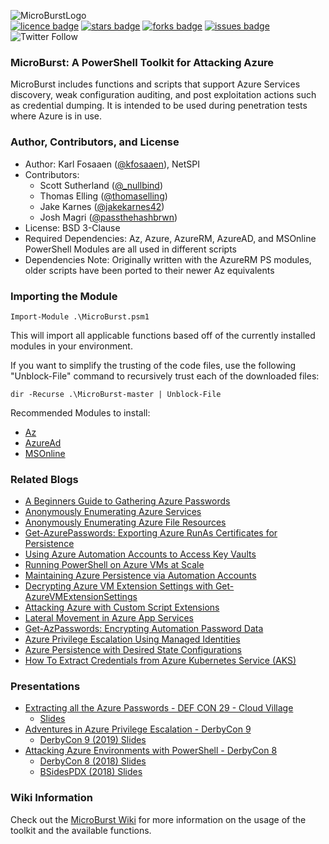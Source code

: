 ![MicroBurstLogo](https://notpayloads.blob.core.windows.net/images/Microburst_Github.png) 
<br> 
[![licence badge]][licence] 
[![stars badge]][stars] 
[![forks badge]][forks] 
[![issues badge]][issues]
![Twitter Follow](https://img.shields.io/twitter/follow/kfosaaen.svg?style=social)


[licence badge]:https://img.shields.io/badge/license-New%20BSD-blue.svg
[stars badge]:https://img.shields.io/github/stars/NetSPI/MicroBurst.svg
[forks badge]:https://img.shields.io/github/forks/NetSPI/MicroBurst.svg
[issues badge]:https://img.shields.io/github/issues/NetSPI/MicroBurst.svg


[licence]:https://github.com/NetSPI/MicroBurst/blob/master/LICENSE.txt
[stars]:https://github.com/NetSPI/MicroBurst/stargazers
[forks]:https://github.com/NetSPI/MicroBurst/network
[issues]:https://github.com/NetSPI/MicroBurst/issues


### MicroBurst: A PowerShell Toolkit for Attacking Azure

MicroBurst includes functions and scripts that support Azure Services discovery, weak configuration auditing, and post exploitation actions such as credential dumping. It is intended to be used during penetration tests where Azure is in use.

### Author, Contributors, and License
* Author: Karl Fosaaen ([@kfosaaen](https://twitter.com/kfosaaen)), NetSPI
* Contributors: 
	* Scott Sutherland ([@_nullbind](https://twitter.com/_nullbind))
	* Thomas Elling ([@thomaselling](https://twitter.com/thomas_elling))
	* Jake Karnes ([@jakekarnes42](https://twitter.com/jakekarnes42))
	* Josh Magri ([@passthehashbrwn](https://twitter.com/passthehashbrwn))
* License: BSD 3-Clause
* Required Dependencies: Az, Azure, AzureRM, AzureAD, and MSOnline PowerShell Modules are all used in different scripts
* Dependencies Note: Originally written with the AzureRM PS modules, older scripts have been ported to their newer Az equivalents

### Importing the Module
	Import-Module .\MicroBurst.psm1
This will import all applicable functions based off of the currently installed modules in your environment.

If you want to simplify the trusting of the code files, use the following "Unblock-File" command to recursively trust each of the downloaded files:

	dir -Recurse .\MicroBurst-master | Unblock-File

Recommended Modules to install:
* <a href="https://docs.microsoft.com/en-us/powershell/azure/new-azureps-module-az?view=azps-3.6.1">Az</a>
* <a href="https://docs.microsoft.com/en-us/powershell/module/azuread/?view=azureadps-2.0">AzureAd</a>
* <a href="https://docs.microsoft.com/en-us/powershell/module/msonline/?view=azureadps-1.0">MSOnline</a>

### Related Blogs
* <a href="https://blog.netspi.com/a-beginners-guide-to-gathering-azure-passwords/">A Beginners Guide to Gathering Azure Passwords</a>
* <a href="https://blog.netspi.com/enumerating-azure-services/">Anonymously Enumerating Azure Services</a>
* <a href="https://blog.netspi.com/anonymously-enumerating-azure-file-resources/">Anonymously Enumerating Azure File Resources</a>
* <a href="https://blog.netspi.com/exporting-azure-runas-certificates/">Get-AzurePasswords: Exporting Azure RunAs Certificates for Persistence</a>
* <a href="https://blog.netspi.com/azure-automation-accounts-key-stores">Using Azure Automation Accounts to Access Key Vaults</a>
* <a href="https://blog.netspi.com/running-powershell-scripts-on-azure-vms">Running PowerShell on Azure VMs at Scale</a>
* <a href="https://blog.netspi.com/maintaining-azure-persistence-via-automation-accounts/">Maintaining Azure Persistence via Automation Accounts</a>
* <a href="https://blog.netspi.com/decrypting-azure-vm-extension-settings-with-get-azurevmextensionsettings/">Decrypting Azure VM Extension Settings with Get-AzureVMExtensionSettings</a>
* <a href="https://blog.netspi.com/attacking-azure-with-custom-script-extensions/">Attacking Azure with Custom Script Extensions</a>
* <a href="https://blog.netspi.com/lateral-movement-azure-app-services/">Lateral Movement in Azure App Services</a>
* <a href="https://blog.netspi.com/encrypting-password-data-in-get-azpasswords/">Get-AzPasswords: Encrypting Automation Password Data</a>
* <a href="https://blog.netspi.com/azure-privilege-escalation-using-managed-identities/">Azure Privilege Escalation Using Managed Identities</a>
* <a href="https://www.netspi.com/blog/technical/cloud-penetration-testing/azure-persistence-with-desired-state-configurations/">Azure Persistence with Desired State Configurations</a>
* <a href="https://www.netspi.com/blog/technical/cloud-penetration-testing/extract-credentials-from-azure-kubernetes-service/">How To Extract Credentials from Azure Kubernetes Service (AKS)</a>

### Presentations
* <a href="https://youtu.be/CUTwkuiRgqg">Extracting all the Azure Passwords - DEF CON 29 - Cloud Village</a>
  - <a href="https://notpayloads.blob.core.windows.net/slides/ExtractingalltheAzurePasswords.pdf">Slides</a>
* <a href="https://www.youtube.com/watch?v=EYtw-XPml0w">Adventures in Azure Privilege Escalation - DerbyCon 9</a>
  - <a href="https://notpayloads.blob.core.windows.net/slides/Azure-PrivEsc-DerbyCon9.pdf">DerbyCon 9 (2019) Slides</a>
* <a href="https://www.youtube.com/watch?v=IdORwgxDpkw">Attacking Azure Environments with PowerShell - DerbyCon 8</a>
  - <a href="https://www.slideshare.net/kfosaaen/derbycon-8-attacking-azure-environments-with-powershell">DerbyCon 8 (2018) Slides</a>
  - <a href="https://www.slideshare.net/kfosaaen/bsides-portland-attacking-azure-environments-with-powershell">BSidesPDX (2018) Slides</a>
	
### Wiki Information
Check out the [MicroBurst Wiki](https://github.com/NetSPI/MicroBurst/wiki) for more information on the usage of the toolkit and the available functions.
